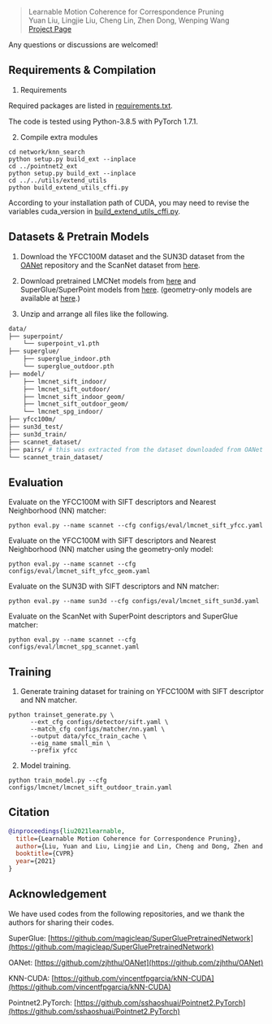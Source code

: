 > Learnable Motion Coherence for Correspondence Pruning <br>
> Yuan Liu, Lingjie Liu, Cheng Lin, Zhen Dong, Wenping Wang <br>
> [Project Page](https://liuyuan-pal.github.io/LMCNet/)

Any questions or discussions are welcomed!

## Requirements & Compilation

1. Requirements

Required packages are listed in [requirements.txt](requirements.txt). 

The code is tested using Python-3.8.5 with PyTorch 1.7.1.

2. Compile extra modules

```shell script
cd network/knn_search
python setup.py build_ext --inplace
cd ../pointnet2_ext
python setup.py build_ext --inplace
cd ../../utils/extend_utils
python build_extend_utils_cffi.py
```
According to your installation path of CUDA, you may need to revise the variables cuda_version in [build_extend_utils_cffi.py](utils/extend_utils/build_extend_utils_cffi.py).

## Datasets & Pretrain Models

1. Download the YFCC100M dataset and the SUN3D dataset from the [OANet](https://github.com/zjhthu/OANet) repository and the ScanNet dataset from [here](https://drive.google.com/drive/folders/1E3Gibmtiqv9NZm5TxjxwgRPFTAM40FRV?usp=sharing).

2. Download pretrained LMCNet models from [here](https://drive.google.com/file/d/1mBXDxEKVsp3wGS5Xezpsc_oPlg-zgMDU/view?usp=sharing) and SuperGlue/SuperPoint models from [here](https://github.com/magicleap/SuperGluePretrainedNetwork/tree/master/models/weights). 
   (geometry-only models are available at [here](https://drive.google.com/file/d/1CoAt6sqjcNEtTszUP818Jd6FksiewFM4/view?usp=sharing).)

3. Unzip and arrange all files like the following.
```bash
data/
├── superpoint/
    └── superpoint_v1.pth
├── superglue/
    ├── superglue_indoor.pth
    └── superglue_outdoor.pth
├── model/
    ├── lmcnet_sift_indoor/
    ├── lmcnet_sift_outdoor/
    ├── lmcnet_sift_indoor_geom/
    ├── lmcnet_sift_outdoor_geom/
    └── lmcnet_spg_indoor/
├── yfcc100m/
├── sun3d_test/
├── sun3d_train/
├── scannet_dataset/
├── pairs/ # this was extracted from the dataset downloaded from OANet repository.
└── scannet_train_dataset/
```

## Evaluation

Evaluate on the YFCC100M with SIFT descriptors and Nearest Neighborhood (NN) matcher:
```shell script
python eval.py --name scannet --cfg configs/eval/lmcnet_sift_yfcc.yaml
```

Evaluate on the YFCC100M with SIFT descriptors and Nearest Neighborhood (NN) matcher using the geometry-only model:
```shell script
python eval.py --name scannet --cfg configs/eval/lmcnet_sift_yfcc_geom.yaml
```

Evaluate on the SUN3D with SIFT descriptors and NN matcher:
```shell script
python eval.py --name sun3d --cfg configs/eval/lmcnet_sift_sun3d.yaml
```

Evaluate on the ScanNet with SuperPoint descriptors and SuperGlue matcher:
```shell script
python eval.py --name scannet --cfg configs/eval/lmcnet_spg_scannet.yaml
```

## Training

1. Generate training dataset for training on YFCC100M with SIFT descriptor and NN matcher.
```shell script
python trainset_generate.py \
      --ext_cfg configs/detector/sift.yaml \
      --match_cfg configs/matcher/nn.yaml \
      --output data/yfcc_train_cache \
      --eig_name small_min \
      --prefix yfcc
```

2. Model training.
```shell script
python train_model.py --cfg configs/lmcnet/lmcnet_sift_outdoor_train.yaml
```
## Citation

```bibtex
@inproceedings{liu2021learnable,
  title={Learnable Motion Coherence for Correspondence Pruning},
  author={Liu, Yuan and Liu, Lingjie and Lin, Cheng and Dong, Zhen and Wang, Wenping},
  booktitle={CVPR}
  year={2021}
}
```

## Acknowledgement

We have used codes from the following repositories, and we thank the authors for sharing their codes.

SuperGlue: [https://github.com/magicleap/SuperGluePretrainedNetwork](https://github.com/magicleap/SuperGluePretrainedNetwork)

OANet: [https://github.com/zjhthu/OANet](https://github.com/zjhthu/OANet)

KNN-CUDA: [https://github.com/vincentfpgarcia/kNN-CUDA](https://github.com/vincentfpgarcia/kNN-CUDA)

Pointnet2.PyTorch: [https://github.com/sshaoshuai/Pointnet2.PyTorch](https://github.com/sshaoshuai/Pointnet2.PyTorch)
